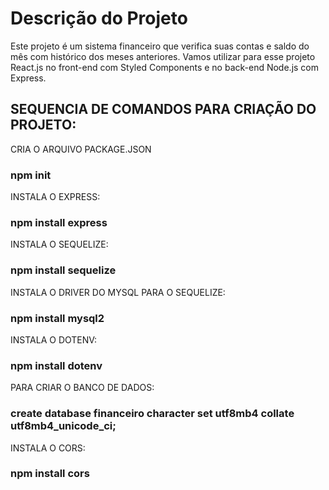 # Descrição do Projeto
Este projeto é um sistema financeiro que verifica suas contas e saldo do mês com histórico dos meses anteriores. Vamos utilizar para esse projeto React.js no front-end com Styled Components e no back-end Node.js com Express.

## SEQUENCIA DE COMANDOS PARA CRIAÇÃO DO PROJETO:

CRIA O ARQUIVO PACKAGE.JSON
### npm init

INSTALA O EXPRESS: <!-- para facilitar a criação e gerenciamento de servidores web. O Express simplifica o processo de roteamento, manipulação de requisições HTTP e integração com middlewares, tornando o desenvolvimento mais eficiente e organizado. -->
### npm install express

INSTALA O SEQUELIZE: <!-- Sequelize é um ORM (Object-Relational Mapper) para Node.js que facilita a interação com bancos de dados SQL, permitindo definir modelos de dados e realizar operações de banco de dados de forma mais intuitiva e estruturada. -->
### npm install sequelize

INSTALA O DRIVER DO MYSQL PARA O SEQUELIZE: <!-- O driver do MySQL é necessário para que o Sequelize possa se comunicar com um banco de dados MySQL, permitindo a execução de consultas e operações de banco de dados. -->
### npm install mysql2

INSTALA O DOTENV: <!-- Dotenv é uma biblioteca que carrega variáveis de ambiente de um arquivo .env para process.env, permitindo configurar variáveis sensíveis e específicas do ambiente de forma segura e conveniente. -->
### npm install dotenv

PARA CRIAR O BANCO DE DADOS: 
### create database financeiro character set utf8mb4 collate utf8mb4_unicode_ci;

INSTALA O CORS: <!-- CORS (Cross-Origin Resource Sharing) é um mecanismo que permite que recursos restritos em uma página web sejam solicitados a partir de outro domínio fora do domínio ao qual o recurso pertence. -->
### npm install cors
